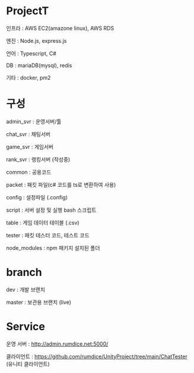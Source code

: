 # ProjectT

인프라 : AWS EC2(amazone linux), AWS RDS

엔진 : Node.js, express.js

언어 : Typescript, C#

DB : mariaDB(mysql), redis

기타 : docker, pm2


# 구성
admin_svr : 운영서버/툴

chat_svr : 채팅서버

game_svr : 게임서버

rank_svr : 랭킹서버 (작성중)

common : 공용코드

packet : 패킷 파일(c# 코드를 ts로 변환하여 사용)

config : 설정파일 (.config)

script : 서버 설정 및 실행 bash 스크립트

table : 게임 데이터 테이블 (.csv)

tester : 패킷 테스터 코드, 테스트 코드 

node_modules : npm 패키지 설치된 폴더


# branch
dev : 개발 브랜치

master : 보관용 브랜치 (live)


# Service
운영 서버 :  http://admin.rumdice.net:5000/

클라이언트 : https://github.com/rumdice/UnityProject/tree/main/ChatTester (유니티 클라이언트)

